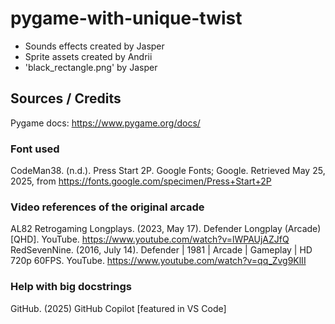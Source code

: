 # pygame-with-unique-twist

- Sounds effects created by Jasper
- Sprite assets created by Andrii
- 'black_rectangle.png' by Jasper

## Sources / Credits

Pygame docs: https://www.pygame.org/docs/

### Font used
CodeMan38. (n.d.). Press Start 2P. Google Fonts; Google. Retrieved May 25, 2025, from https://fonts.google.com/specimen/Press+Start+2P

### Video references of the original arcade
AL82 Retrogaming Longplays. (2023, May 17). Defender Longplay (Arcade) [QHD]. YouTube. https://www.youtube.com/watch?v=lWPAUjAZJfQ
RedSevenNine. (2016, July 14). Defender | 1981 | Arcade | Gameplay | HD 720p 60FPS. YouTube. https://www.youtube.com/watch?v=qq_Zvg9KlII

### Help with big docstrings
GitHub. (2025) GitHub Copilot [featured in VS Code]



